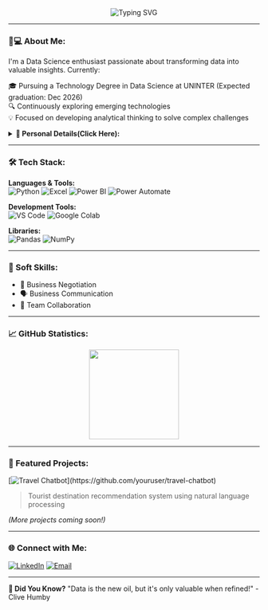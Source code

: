 <div align="center">
  <img src="https://readme-typing-svg.herokuapp.com?font=Fira+Code&size=26&duration=4000&pause=1000&color=2EBD85&center=true&vCenter=true&width=500&lines=Hello,+World!+🌎;Aspiring+Data+Scientist+🚀" alt="Typing SVG" />
</div>

---

### 👨💻 About Me:

<p>
  I'm a Data Science enthusiast passionate about transforming data into valuable insights. Currently:
  
  🎓 Pursuing a Technology Degree in Data Science at UNINTER (Expected graduation: Dec 2026)<br>
  🔍 Continuously exploring emerging technologies<br>
  💡 Focused on developing analytical thinking to solve complex challenges
</p>

<details>
  <summary><strong>📌 Personal Details(Click Here):</strong></summary>

  - 🌍 **Location:** Campinas, SP | 24 years old
  - 🎯 **Goal:** Build expertise across the entire data lifecycle (collection, processing, analysis, and visualization)
  - 📚 **Current Studies:** 
    - Prompt Engineering with ["Artificial Intelligence and ChatGPT"](https://www.example.com/book) by Fabrício Carraro
    - Enhancing skills in Python, Power BI, and Machine Learning
  - 🌱 **Hobbies:** Technical reading, exploring new technologies, and personal project development
  - 🧠 **Soft Skills:** Analytical curiosity, continuous learning, and resilience for complex challenges
</details>

---

### 🛠 Tech Stack:

**Languages & Tools:**  
![Python](https://img.shields.io/badge/Python-3776AB?style=for-the-badge&logo=python&logoColor=white)
![Excel](https://img.shields.io/badge/Excel-217346?style=for-the-badge&logo=microsoft-excel&logoColor=white)
![Power BI](https://img.shields.io/badge/PowerBI-F2C811?style=for-the-badge&logo=powerbi&logoColor=black)
![Power Automate](https://img.shields.io/badge/Power_Automate-0066FF?style=for-the-badge&logo=microsoft-powerautomate&logoColor=white)

**Development Tools:**  
![VS Code](https://img.shields.io/badge/VSCode-007ACC?style=for-the-badge&logo=visual-studio-code&logoColor=white)
![Google Colab](https://img.shields.io/badge/Colab-F9AB00?style=for-the-badge&logo=googlecolab&color=525252)

**Libraries:**  
![Pandas](https://img.shields.io/badge/pandas-%23150458.svg?style=for-the-badge&logo=pandas&logoColor=white)
![NumPy](https://img.shields.io/badge/numpy-%23013243.svg?style=for-the-badge&logo=numpy&logoColor=white)

---

### 🌟 Soft Skills:

- 🤝 Business Negotiation
- 🗣️ Business Communication
- 👥 Team Collaboration

---

### 📈 GitHub Statistics:

<div align="center">
  <img height="180em" src="https://github-readme-stats.vercel.app/api?username=Gskars&show_icons=true&theme=merko&include_all_commits=true&count_private=true"/>
</div>

---

### 🚀 Featured Projects:

[![Travel Chatbot](https://img.shields.io/badge/🔗-Travel_Chatbot_(Python_+_AI)-2EBD85?style=for-the-plastic)](https://github.com/youruser/travel-chatbot)
> Tourist destination recommendation system using natural language processing

*(More projects coming soon!)*

---

### 🌐 Connect with Me:

[![LinkedIn](https://img.shields.io/badge/LinkedIn-0077B5?style=for-the-badge&logo=linkedin&logoColor=white)](https://www.linkedin.com/in/guilhermescardazi/)
[![Email](https://img.shields.io/badge/Email-D14836?style=for-the-badge&logo=gmail&logoColor=white)](mailto:youremail@example.com)

---

**📌 Did You Know?** "Data is the new oil, but it's only valuable when refined!" - Clive Humby
